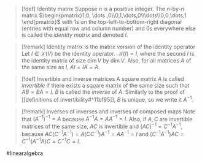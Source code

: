> [!def] Identity matrix
> Suppose $n$ is a positive integer. The $n$-by-$n$ matrix $\begin{pmatrix}1,0, \dots ,0\\0,1,\dots,0\\\dots\\0,0,\dots,1 \end{pmatrix}$ with $1$s on the top-left-to-bottom-right diagonal (entries with equal row and column number) and $0$s everywhere else is called the *identity matrix* and denoted $I$.

> [!remark] Identity matrix is the matrix version of the identity operator
> Let $I \in \mathcal{L}(V)$ be the identity operator. $\mathcal{M}(I) = I$, where the second $I$ is the identity matrix of size $\dim V$ by $\dim V$. Also, for all matrices $A$ of the same size as $I$, $AI = IA = A$.

> [!def] Invertible and inverse matrices
> A square matrix $A$ is called *invertible* if there exists a square matrix of the same size such that $AB = BA = I$. $B$ is called the *inverse* of $A$. Similarly to the proof of [[definitions of invertibility#^11bf95]], $B$ is unique, so we write it $A^{-1}$.

> [!remark] Inverses of inverses and inverses of composed maps
> Note that $(A^{-1})^{-1} = A$ because $A^{-1}A = AA^{-1} = I$. Also, if $A,C$ are invertible matrices of the same size, $AC$ is invertible and $(AC)^{-1} = C^{-1}A^{-1}$, because $AC(C^{-1}A^{-1}) = A(C C^{-1}) A^{-1} = AA^{-1} = I$ and $(C^{-1}A^{-1})AC = C^{-1}(A^{-1}A)C = C^{-1}C = I$.

#linearalgebra